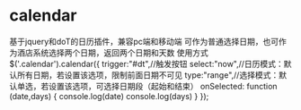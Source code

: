 # calendar
基于jquery和doT的日历插件，兼容pc端和移动端
可作为普通选择日期，也可作为酒店系统选择两个日期，返回两个日期和天数
使用方式
    $('.calendar').calendar({
        trigger:"#dt",//触发按钮
        select:"now",//日历模式：默认所有日期，若设置该选项，限制前面日期不可见
        type:"range",//选择模式：默认单选，若设置该选项，可选择日期段（起始和结束）
        onSelected: function (date,days) {
            console.log(date)
            console.log(days)
        }
    });
